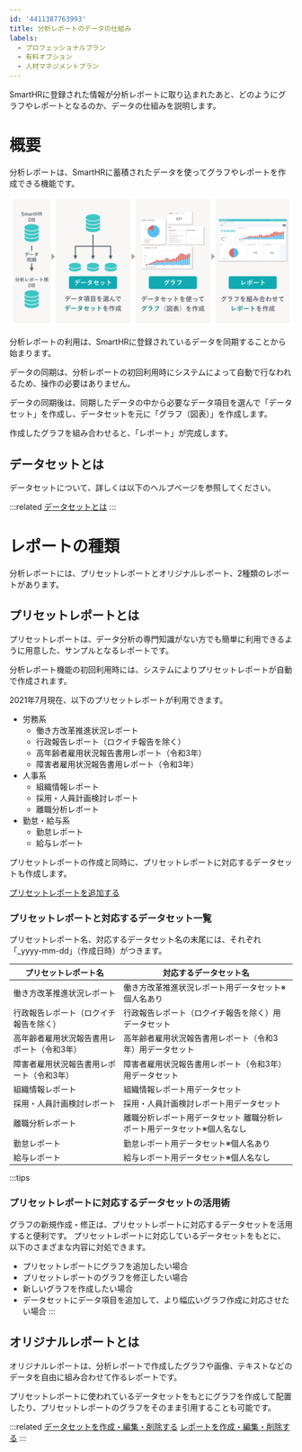 ```yaml
---
id: '4411387763993'
title: 分析レポートのデータの仕組み
labels:
  - プロフェッショナルプラン
  - 有料オプション
  - 人材マネジメントプラン
---
```

SmartHRに登録された情報が分析レポートに取り込まれたあと、どのようにグラフやレポートとなるのか、データの仕組みを説明します。

# 概要

分析レポートは、SmartHRに蓄積されたデータを使ってグラフやレポートを作成できる機能です。

![](./___________MTG___pdf___Powered_by_Box.png)

分析レポートの利用は、SmartHRに登録されているデータを同期することから始まります。

データの同期は、分析レポートの初回利用時にシステムによって自動で行なわれるため、操作の必要はありません。

データの同期後は、同期したデータの中から必要なデータ項目を選んで「データセット」を作成し、データセットを元に「グラフ（図表）」を作成します。

作成したグラフを組み合わせると、「レポート」が完成します。

## データセットとは

データセットについて、詳しくは以下のヘルプページを参照してください。

:::related
[データセットとは](https://knowledge.smarthr.jp/hc/ja/articles/4411678184729)
:::

# レポートの種類

分析レポートには、プリセットレポートとオリジナルレポート、2種類のレポートがあります。

## プリセットレポートとは

プリセットレポートは、データ分析の専門知識がない方でも簡単に利用できるように用意した、サンプルとなるレポートです。

分析レポート機能の初回利用時には、システムによりプリセットレポートが自動で作成されます。

2021年7月現在、以下のプリセットレポートが利用できます。

- 労務系
    - 働き方改革推進状況レポート
    - 行政報告レポート（ロクイチ報告を除く）
    - 高年齢者雇用状況報告書用レポート（令和3年）
    - 障害者雇用状況報告書用レポート（令和3年）
- 人事系
    - 組織情報レポート
    - 採用・人員計画検討レポート
    - 離職分析レポート
- 勤怠・給与系
    - 勤怠レポート
    - 給与レポート

プリセットレポートの作成と同時に、プリセットレポートに対応するデータセットも作成します。

[プリセットレポートを追加する](https://knowledge.smarthr.jp/hc/ja/articles/1500001783842)

### プリセットレポートと対応するデータセット一覧

プリセットレポート名、対応するデータセット名の末尾には、それぞれ「\_yyyy-mm-dd」（作成日時）がつきます。

| **プリセットレポート名** | **対応するデータセット名** |
| --- | --- |
| 働き方改革推進状況レポート |   働き方改革推進状況レポート用データセット※個人名あり   |
| 行政報告レポート（ロクイチ報告を除く） | 行政報告レポート（ロクイチ報告を除く）用データセット |
| 高年齢者雇用状況報告書用レポート（令和3年） | 高年齢者雇用状況報告書用レポート（令和3年）用データセット |
| 障害者雇用状況報告書用レポート（令和3年） | 障害者雇用状況報告書用レポート（令和3年）用データセット |
| 組織情報レポート | 組織情報レポート用データセット |
| 採用・人員計画検討レポート | 採用・人員計画検討レポート用データセット |
| 離職分析レポート |   離職分析レポート用データセット  離職分析レポート用データセット※個人名なし   |
| 勤怠レポート | 勤怠レポート用データセット※個人名あり |
| 給与レポート | 給与レポート用データセット※個人名なし |

:::tips
### プリセットレポートに対応するデータセットの活用術
グラフの新規作成・修正は、プリセットレポートに対応するデータセットを活用すると便利です。
プリセットレポートに対応しているデータセットをもとに、以下のさまざまな内容に対処できます。
- プリセットレポートにグラフを追加したい場合
- プリセットレポートのグラフを修正したい場合
- 新しいグラフを作成したい場合
- データセットにデータ項目を追加して、より幅広いグラフ作成に対応させたい場合
:::

## オリジナルレポートとは

オリジナルレポートは、分析レポートで作成したグラフや画像、テキストなどのデータを自由に組み合わせて作るレポートです。

プリセットレポートに使われているデータセットをもとにグラフを作成して配置したり、プリセットレポートのグラフをそのまま引用することも可能です。

:::related
[データセットを作成・編集・削除する](https://knowledge.smarthr.jp/hc/ja/articles/360035221113)
[レポートを作成・編集・削除する](https://knowledge.smarthr.jp/hc/ja/articles/360035221173)
:::

